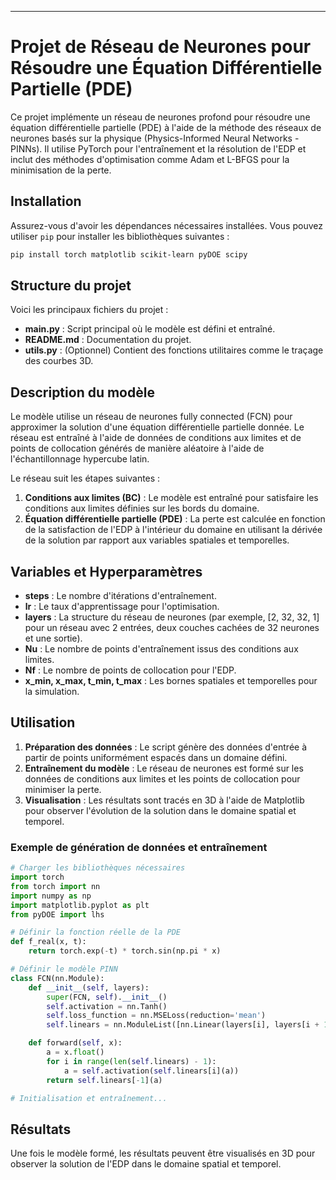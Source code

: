 
---

# Projet de Réseau de Neurones pour Résoudre une Équation Différentielle Partielle (PDE)

Ce projet implémente un réseau de neurones profond pour résoudre une équation différentielle partielle (PDE) à l'aide de la méthode des réseaux de neurones basés sur la physique (Physics-Informed Neural Networks - PINNs). Il utilise PyTorch pour l'entraînement et la résolution de l'EDP et inclut des méthodes d'optimisation comme Adam et L-BFGS pour la minimisation de la perte.

## Installation

Assurez-vous d'avoir les dépendances nécessaires installées. Vous pouvez utiliser `pip` pour installer les bibliothèques suivantes :

```bash
pip install torch matplotlib scikit-learn pyDOE scipy
```

## Structure du projet

Voici les principaux fichiers du projet :

- **main.py** : Script principal où le modèle est défini et entraîné.
- **README.md** : Documentation du projet.
- **utils.py** : (Optionnel) Contient des fonctions utilitaires comme le traçage des courbes 3D.
  
## Description du modèle

Le modèle utilise un réseau de neurones fully connected (FCN) pour approximer la solution d'une équation différentielle partielle donnée. Le réseau est entraîné à l'aide de données de conditions aux limites et de points de collocation générés de manière aléatoire à l'aide de l'échantillonnage hypercube latin.

Le réseau suit les étapes suivantes :

1. **Conditions aux limites (BC)** : Le modèle est entraîné pour satisfaire les conditions aux limites définies sur les bords du domaine.
2. **Équation différentielle partielle (PDE)** : La perte est calculée en fonction de la satisfaction de l'EDP à l'intérieur du domaine en utilisant la dérivée de la solution par rapport aux variables spatiales et temporelles.

## Variables et Hyperparamètres

- **steps** : Le nombre d'itérations d'entraînement.
- **lr** : Le taux d'apprentissage pour l'optimisation.
- **layers** : La structure du réseau de neurones (par exemple, [2, 32, 32, 1] pour un réseau avec 2 entrées, deux couches cachées de 32 neurones et une sortie).
- **Nu** : Le nombre de points d'entraînement issus des conditions aux limites.
- **Nf** : Le nombre de points de collocation pour l'EDP.
- **x_min, x_max, t_min, t_max** : Les bornes spatiales et temporelles pour la simulation.
  
## Utilisation

1. **Préparation des données** : Le script génère des données d'entrée à partir de points uniformément espacés dans un domaine défini.
2. **Entraînement du modèle** : Le réseau de neurones est formé sur les données de conditions aux limites et les points de collocation pour minimiser la perte.
3. **Visualisation** : Les résultats sont tracés en 3D à l'aide de Matplotlib pour observer l'évolution de la solution dans le domaine spatial et temporel.

### Exemple de génération de données et entraînement

```python
# Charger les bibliothèques nécessaires
import torch
from torch import nn
import numpy as np
import matplotlib.pyplot as plt
from pyDOE import lhs

# Définir la fonction réelle de la PDE
def f_real(x, t):
    return torch.exp(-t) * torch.sin(np.pi * x)

# Définir le modèle PINN
class FCN(nn.Module):
    def __init__(self, layers):
        super(FCN, self).__init__()
        self.activation = nn.Tanh()
        self.loss_function = nn.MSELoss(reduction='mean')
        self.linears = nn.ModuleList([nn.Linear(layers[i], layers[i + 1]) for i in range(len(layers) - 1)])

    def forward(self, x):
        a = x.float()
        for i in range(len(self.linears) - 1):
            a = self.activation(self.linears[i](a))
        return self.linears[-1](a)

# Initialisation et entraînement...
```

## Résultats

Une fois le modèle formé, les résultats peuvent être visualisés en 3D pour observer la solution de l'EDP dans le domaine spatial et temporel. 


